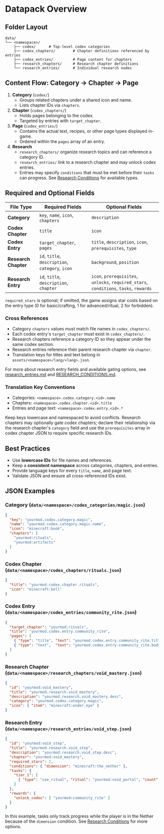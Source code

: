 # Datapack Overview

## Folder Layout

```
data/
└── <namespace>/
    ├── codex/      # Top-level codex categories
    ├── codex_chapters/        # Chapter definitions referenced by entries
    ├── codex_entries/         # Page content for chapters
    ├── research_chapters/     # Research chapter definitions
    └── research_entries/      # Individual research nodes
```

## Content Flow: Category → Chapter → Page

1. **Category** (`codex/`)
   - Groups related chapters under a shared icon and name.
   - Lists chapter IDs via `chapters`.
2. **Chapter** (`codex_chapters/`)
   - Holds pages belonging to the codex.
   - Targeted by entries with `target_chapter`.
3. **Page** (`codex_entries/`)
   - Contains the actual text, recipes, or other page types displayed in-game.
   - Ordered within the `pages` array of an entry.
4. **Research**
   - `research_chapters/` organize research topics and can reference a category ID.
   - `research_entries/` link to a research chapter and may unlock codex entries.
   - Entries may specify `conditions` that must be met before their `tasks` can progress. See [Research Conditions](RESEARCH_CONDITIONS.md) for available types.

## Required and Optional Fields

| File Type | Required Fields | Optional Fields |
|-----------|-----------------|-----------------|
| **Category** | `key`, `name`, `icon`, `chapters` | `description` |
| **Codex Chapter** | `title` | `icon` |
| **Codex Entry** | `target_chapter`, `pages` | `title`, `description`, `icon`, `prerequisites`, `type` |
| **Research Chapter** | `id`, `title`, `description`, `category`, `icon` | `background`, `position` |
| **Research Entry** | `id`, `title`, `description`, `chapter` | `icon`, `prerequisites`, `unlocks`, `required_stars`, `conditions`, `tasks`, `rewards` |

`required_stars` is optional; if omitted, the game assigns star costs based on the entry type (0 for basic/crafting, 1 for advanced/ritual, 2 for forbidden).

### Cross References

- Category `chapters` values must match file names in `codex_chapters/`.
- Each codex entry's `target_chapter` must exist in `codex_chapters/`.
- Research chapters reference a category ID so they appear under the same codex section.
- Research entries reference their parent research chapter via `chapter`.
- Translation keys for titles and text belong in `assets/<namespace>/lang/<lang>.json`.

For more about research entry fields and available gating options, see [research_entries.md](research_entries.md) and [RESEARCH_CONDITIONS.md](RESEARCH_CONDITIONS.md).

### Translation Key Conventions

- Categories: `<namespace>.codex.category.<id>.name`
- Chapters: `<namespace>.codex.chapter.<id>.title`
- Entries and page text: `<namespace>.codex.entry.<id>.*`

Keep keys lowercase and namespaced to avoid conflicts. Research chapters
may optionally gate codex chapters; declare their relationship via the
research chapter's `category` field and use the `prerequisites` array in
codex chapter JSON to require specific research IDs.

## Best Practices

- Use **lowercase IDs** for file names and references.
- Keep a **consistent namespace** across categories, chapters, and entries.
- Provide language keys for every `title`, `name`, and page text.
- Validate JSON and ensure all cross-referenced IDs exist.

## JSON Examples

### Category (`data/<namespace>/codex_categories/magic.json`)
```json
{
  "key": "yourmod.codex.category.magic",
  "name": "yourmod.codex.category.magic.name",
  "icon": "minecraft:book",
  "chapters": [
    "yourmod:rituals",
    "yourmod:artifacts"
  ]
}
```

### Codex Chapter (`data/<namespace>/codex_chapters/rituals.json`)
```json
{
  "title": "yourmod.codex.chapter.rituals",
  "icon": "minecraft:bell"
}
```

### Codex Entry (`data/<namespace>/codex_entries/community_rite.json`)
```json
{
  "target_chapter": "yourmod:rituals",
  "title": "yourmod.codex.entry.community_rite",
  "pages": [
    { "type": "title", "text": "yourmod.codex.entry.community_rite.title" },
    { "type": "text",  "text": "yourmod.codex.entry.community_rite.body" }
  ]
}
```

### Research Chapter (`data/<namespace>/research_chapters/void_mastery.json`)
```json
{
  "id": "yourmod:void_mastery",
  "title": "yourmod.research.void_mastery",
  "description": "yourmod.research.void_mastery.desc",
  "category": "yourmod.codex.category.magic",
  "icon": { "item": "minecraft:ender_eye" }
}
```

### Research Entry (`data/<namespace>/research_entries/void_step.json`)
```json
{
  "id": "yourmod:void_step",
  "title": "yourmod.research.void_step",
  "description": "yourmod.research.void_step.desc",
  "chapter": "yourmod:void_mastery",
  "required_stars": 2,
  "conditions": { "dimension": "minecraft:the_nether" },
  "tasks": {
    "tier_1": [
      { "type": "use_ritual", "ritual": "yourmod:void_portal", "count": 1 }
    ]
  },
  "rewards": {
    "unlock_codex": [ "yourmod:community_rite" ]
  }
}
```

In this example, tasks only track progress while the player is in the Nether because of the `dimension` condition. See [Research Conditions](RESEARCH_CONDITIONS.md) for more options.
